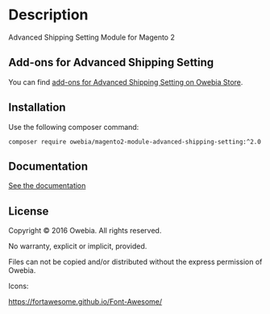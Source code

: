 # Description

Advanced Shipping Setting Module for Magento 2

## Add-ons for Advanced Shipping Setting

You can find [add-ons for Advanced Shipping Setting on Owebia Store](https://en.store.owebia.com/magento2-module-advanced-shipping-setting.html).

## Installation

Use the following composer command:
```shell
composer require owebia/magento2-module-advanced-shipping-setting:^2.0
```

## Documentation

[See the documentation](http://htmlpreview.github.io/?https://github.com/owebia/magento2-module-advanced-shipping-setting/blob/master/view/doc_en_US.html)

## License

Copyright © 2016 Owebia. All rights reserved.

No warranty, explicit or implicit, provided.

Files can not be copied and/or distributed without the express permission of Owebia.


Icons:

https://fortawesome.github.io/Font-Awesome/
